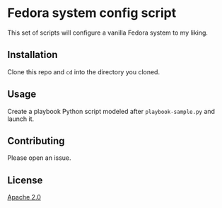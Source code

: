 # Fedora system config script

This set of scripts will configure a vanilla Fedora system to my liking.

## Installation

Clone this repo and `cd` into the directory you cloned.

## Usage

Create a playbook Python script modeled after `playbook-sample.py` and launch it.

## Contributing

Please open an issue.

## License

[Apache 2.0](http://www.apache.org/licenses/LICENSE-2.0)
